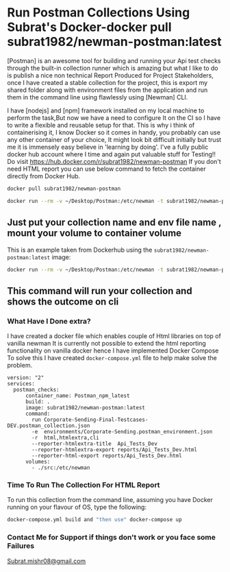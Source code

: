 # Run Postman Collections Using Subrat's Docker-docker pull subrat1982/newman-postman:latest

[Postman] is an awesome tool for building and running your Api test checks through the built-in collection runner
which is amazing but what I like to do is publish a nice non technical Report Produced for Project Stakeholders,
once I have created a stable collection for the project, this is export my shared folder along with environment files from the application and run them in the command line using 
flawlessly using [Newman] CLI.

I have [nodejs] and [npm] framework installed on my local machine to perform the task,But now we have a need to configure It on the CI so I have to write a flexible and reusable setup for that.
This is why i think of containerising it, I know Docker so it comes in handy, you probably can use any other container of your choice, It might look bit difficult initially but trust me it is immensely easy believe in 'learning by doing'.
I've a fully public docker hub account where I time and again put valuable stuff for Testing!! 
Do visit https://hub.docker.com/r/subrat1982/newman-postman If you don't need HTML report you can use below command to fetch the container directly from Docker Hub.
```bash
docker pull subrat1982/newman-postman
```
```bash
docker run --rm -v ~/Desktop/Postman:/etc/newman -t subrat1982/newman-postman:latest run "Corporate-Sending-Final-Testcases-DEV.postman_collection.json" -e "Corporate-Sending.postman_environment.json" -n 10        
```
Just put your collection name and env file name , mount your volume to container volume
---

This is an example taken from Dockerhub using the `subrat1982/newman-postman:latest` image:

```bash
docker run --rm -v ~/Desktop/Postman:/etc/newman -t subrat1982/newman-postman:latest run "Corporate-Sending-Final-Testcases-DEV.postman_collection.json" -e "Corporate-Sending.postman_environment.json" -n 10        
```

This command will run your collection and shows the outcome on cli
---

### What Have I Done extra?
I have created a docker file which enables couple of Html libraries on top of vanilla newman
It is currently not possible to extend the html reporting functionality on vanilla docker hence I have implemented Docker Compose 
To solve this I have created  `docker-compose.yml` file to help make solve the problem.

```
version: "2"
services:
  postman_checks:
      container_name: Postman_npm_latest
      build: .
      image: subrat1982/newman-postman:latest
      command:
        run Corporate-Sending-Final-Testcases-DEV.postman_collection.json
        -e  environments/Corporate-Sending.postman_environment.json
        -r  html,htmlextra,cli
        --reporter-htmlextra-title  Api_Tests_Dev
        --reporter-htmlextra-export reports/Api_Tests_Dev.html
        --reporter-html-export reports/Api_Tests_Dev.html
      volumes:
        - ./src:/etc/newman
```
### Time To Run The Collection For HTML Report

To run this collection from the command line, assuming you have Docker running on your flavour of OS, type the following:

```bash
docker-compose.yml build and "then use" docker-compose up
```
### Contact Me for Support if things don't work or you face some Failures
 <Subrat.mishr08@gmail.com>
